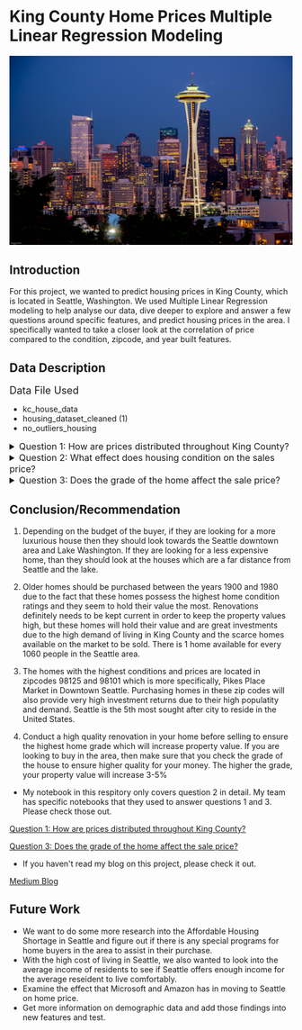 # King County Home Prices Multiple Linear Regression Modeling

<img src='Images\22680345663_87edff3bb7_o.jpg'/>

## Introduction 
For this project, we wanted to predict housing prices in King County, which is located in Seattle, Washington. We used Multiple Linear Regression modeling to help analyse our data, dive deeper to explore and answer a few questions around specific features, and predict housing prices in the area. I specifically wanted to take a closer look at the correlation of price compared to the condition, zipcode, and year built features.

## Data Description
<summary style="font-size: 18px"> Data File Used</summary>

* kc_house_data
* housing_dataset_cleaned (1)
* no_outliers_housing
<details><summary style="font-size: 16px"> Question 1: How are prices distributed throughout King County?</summary>

#### Question Details
We found that the highest priced homes were closer to the larger cities as well as near Lake Washington which seems to also be correlated with the fact that Seattle is home to a large tech industry. Microsoft and Amazon are headquartered in the metropolitan area. 

Housing prices are more expensive in close proximity to Seattle and Bellevue. (Dark green cluster East of Lake Washington.)

Housing prices are less expensive the farther you go away from Lake Washington in any direction.

<img src= 'Images\unnamed (1).png'/>
</details>

<details><summary style="font-size: 16px"> Question 2: What effect does housing condition on the sales price?</summary>

#### Question Details 
We wanted to look at how home condition affected prices along with combining a few more features such as zip code and year built to see if those features had any affect in combination with the first feature.  

<img src= 'Images\newplot (1).png'/>

The homes between 1900 and 1980 have the highest condition ratings. They are holding their values very well due to the fact that there is a shortage of homes in King County. The home owners are keeping their properties nicely renovated because the county is growing at a rapid rate. Seattle is the 5th most expensive city to live in the United States and with a home shortage of 1 home to 1060 people, the home prices are surging.
<img src= 'Images\download (3).png'/>

We also wanted to know if there was a specific zip code that had the highest rated condition homes compared to price. The two zip codes with the most 5 rated condition homes was in 98125 and 98101. These areas are located in downtown Seattle in waterfront properties and more specifically, Pikes Place Market.
<img src= 'Images\download.png'/>

</details>

<details><summary style="font-size: 16px"> Question 3: Does the grade of the home affect the sale price?</summary>

#### Question Details
We looked at homes with a grade between 8 through 12 in the area to help predict home price. We developed a predictive model and as you can see, between grade 9 and 10, there is a price increase of $255,454 and that is also the average increase between each grade. Our findings concluded that for eacg home grade increase, the property value increases by 3-5%
<img src= 'Images\grade_9_prediction.png'/>
<img src= 'Images\unnamed.png'/>

</details>

## Conclusion/Recommendation

1. Depending on the budget of the buyer, if they are looking for a more luxurious house then they should look towards the Seattle downtown area and Lake Washington.  If they are looking for a less expensive home, than they should look at the houses which are a far distance from Seattle and the lake.

2. Older homes should be purchased between the years 1900 and 1980 due to the fact that these homes possess the highest home condition ratings and they seem to hold their value the most. Renovations definitely needs to be kept current in order to keep the property values high, but these homes will hold their value and are great investments due to the high demand of living in King County and the scarce homes available on the market to be sold. There is 1 home available for every 1060 people in the Seattle area. 


3. The homes with the highest conditions and prices are located in zipcodes 98125 and 98101 which is more specifically, Pikes Place Market in Downtown Seattle. Purchasing homes in these zip codes will also provide very high investment returns due to their high populatity and demand. Seattle is the 5th most sought after city to reside in the United States. 

4. Conduct a high quality renovation in your home before selling to ensure the highest home grade which will increase property value. If you are looking to buy in the area, then make sure that you check the grade of the house to ensure higher quality for your money. The higher the grade, your property value will increase 3-5%

* My notebook in this respitory only covers question 2 in detail. My team has specific notebooks that they used to answer questions 1 and 3. Please check those out.

<a href="https://github.com/jari-el13/dsc-mod-2-project-v2-1-onl01-dtsc-ft-041320/blob/master/student.ipynb">Question 1: How are prices distributed throughout King County?</a> 

<a href="https://github.com/leighannajo/dsc-mod-2-project-v2-1-onl01-dtsc-ft-041320">Question 3: Does the grade of the home affect the sale price?</a>

* If you haven't read my blog on this project, please check it out.

<a href="https://medium.com/@heatherrachael9/creating-a-predictive-model-for-home-prices-that-anyone-can-use-73749d6b1e40">Medium Blog</a>
## Future Work
* We want to do some more research into the Affordable Housing Shortage in Seattle and figure out if there is any special programs for home buyers in the area to assist in their purchase. 
* With the high cost of living in Seattle, we also wanted to look into the average income of residents to see if Seattle offers enough income for the average reseident to live comfortably. 
* Examine the effect that Microsoft and Amazon has in moving to Seattle on home price.
* Get more information on demographic data and add those findings into new features and test. 
